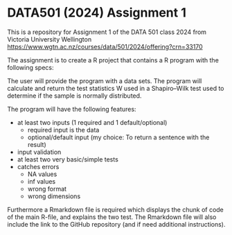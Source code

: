 # DATA501 (2024) Assignment 1

This is a repository for Assignment 1 of the DATA 501 class 2024 from Victoria University Wellington
https://www.wgtn.ac.nz/courses/data/501/2024/offering?crn=33170

The assignment is to create a R project that contains a R program with the following specs:

The user will provide the program with a data sets. The program will calculate and return the test statistics
W used in a Shapiro–Wilk test used to determine if the sample is normally distributed.

The program will have the following features:

* at least two inputs (1 required and 1 default/optional)
  * required input is the data
  * optional/default input (my choice: To return a sentence with the result)
* input validation
* at least two very basic/simple tests
* catches errors
  * NA values
  * inf values
  * wrong format
  * wrong dimensions
  
Furthermore a Rmarkdown file is required which displays the chunk of code of the main R-file, and explains the
two test. The Rmarkdown file will also include the link to the GitHub repository (and if need additional
instructions).